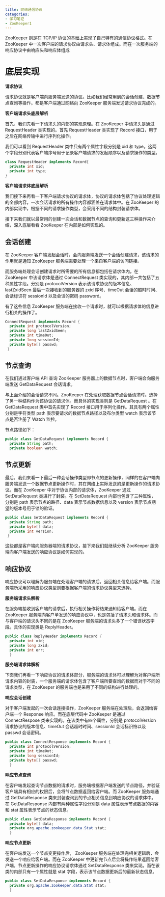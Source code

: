 ```yaml
---
title: 网络通信协议
categories: 
- 学习笔记
- ZooKeeper1
---
```


ZooKeeper 则是在 TCP/IP 协议的基础上实现了自己特有的通信协议格式。在 ZooKeeper 中一次客户端的请求协议由请求头、请求体组成。而在一次服务端的响应协议中由响应头和响应体组成

# 底层实现

**请求协议**

请求协议就是客户端向服务端发送的协议。比如我们经常用到的会话创建、数据节点查询等操作。都是客户端通过网络向 ZooKeeper 服务端发送请求协议完成的。

**客户端请求头底层解析**

首先，我们先看一下请求头的内部的实现原理。在 ZooKeeper 中请求头是通过 RequestHeader 类实现的。首先 RequestHeader 类实现了 Record 接口，用于之后在网络传输中进行序列化操作。

我们可以看到 RequestHeader 类中只有两个属性字段分别是 xid 和 type。这两个字段分别代表客户端序号用于记录客户端请求的发起顺序以及请求操作的类型。

```java
class RequestHeader implements Record{
  private int xid;
  private int type;
}
```

**客户端请求体底层解析**

我们接下来再看一下客户端请求协议的请求体，协议的请求体包括了协议处理逻辑的全部内容，一次会话请求的所有操作内容都涵盖在请求体中。在 ZooKeeper 的内部实现中，根据不同的请求操作类型，会采用不同的结构封装请求体。

接下来我们就以最常用的创建一次会话和数据节点的查询和更新这三种操作来介绍，深入底层看看 ZooKeeper 在内部是如何实现的。

## 会话创建

在 ZooKeeper 客户端发起会话时，会向服务端发送一个会话创建请求，该请求的作用就是通知 ZooKeeper 服务端需要处理一个来自客户端的访问链接。

而服务端处理会话创建请求时所需要的所有信息都包括在请求体内。在 ZooKeeper 中该请求体是通过 ConnectRequest 类实现的，其内部一共包括了五种属性字段。分别是 protocolVersion 表示该请求协议的版本信息、lastZxidSeen 最后一次接收到的服务器的 zxid 序号、timeOut 会话的超时时间、会话标识符 sessionId 以及会话的密码 password。

有了这些信息 ZooKeeper 服务端在接收一个请求时，就可以根据请求体的信息进行相关的操作了。

```java
ConnectRequest implements Record {
  private int protocolVersion;
  private long lastZxidSeen;
  private int timeOut;
  private long sessionId;
  private byte[] passwd;
 }
```

## 节点查询

在我们通过客户端 API 查询 ZooKeeper 服务器上的数据节点时，客户端会向服务端发送 GetDataRequest 会话请求。

与上面介绍的会话请求不同。ZooKeeper 在处理获取数据节点会话请求时，选择了另一种结构作为该协议的请求体。而具体的实现类则是 GetDataRequest 。在 GetDataRequest 类中首先实现了 Record 接口用于序列化操作。其具有两个属性分别是字符类型 path 表示要请求的数据节点路径以及布尔类型 watch 表示该节点是否注册了 Watch 监控。

节点路径如下：

```java
public class GetDataRequest implements Record {
  private String path;
  private boolean watch;
```

## 节点更新

最后，我们来看一下最后一种会话操作类型即节点的更新操作，同样的在客户端向服务端发送一个数据节点更新操作时，其在网络上实际发送的是更新操作的请求协议。而在 ZooKeeper 中对于协议内部的请求体，ZooKeeper 通过 SetDataRequest 类进行了封装。在 SetDataRequest 内部也包含了三种属性，分别是 path 表示节点的路径、data 表示节点数据信息以及 version 表示节点期望的版本号用于锁的验证。

```java
public class SetDataRequest implements Record {
  private String path;
  private byte[] data;
  private int version;
 }
```

这些都是客户端向服务器端的请求协议，接下来我们就继续分析 ZooKeeper 服务端向客户端发送的响应协议是如何实现的。

## 响应协议

响应协议可以理解为服务端在处理客户端的请求后，返回相关信息给客户端。而服务端所采用的响应协议类型则要根据客户端的请求协议类型来选择。

**服务端请求头解析**

在服务端接收到客户端的请求后，执行相关操作将结果通知给客户端。而在 ZooKeeper 服务端向客户单发送的响应协议中，也是包括了请求头和请求体。而与客户端的请求头不同的是在 ZooKeeper 服务端的请求头多了一个错误状态字段。具体的实现类是 ReplyHeader。

```java
public class ReplyHeader implements Record {
  private int xid;
  private long zxid;
  private int err;
  }
```

**服务端请求体解析**

下面我们再看一下响应协议的请求体部分，服务端的请求体可以理解为对客户端所请求内容的封装，一个服务端的请求体包含了客户端所要查询的数据而对于不同的请求类型，在 ZooKeeper 的服务端也是采用了不同的结构进行处理的。

**响应会话创建**

对于客户端发起的一次会话连接操作，ZooKeeper 服务端在处理后，会返回给客户端一个 Response 响应。而在底层代码中 ZooKeeper 是通过 ConnectRespose 类来实现的。在该类中有四个属性，分别是 protocolVersion 请求协议的版本信息、timeOut 会话超时时间、sessionId 会话标识符以及 passwd 会话密码。

```java
public class ConnectResponse implements Record {
  private int protocolVersion;
  private int timeOut;
  private long sessionId;
  private byte[] passwd;
  }
```

**响应节点查询**

在客户端发起查询节点数据的请求时，服务端根据客户端发送的节点路径，并验证客户端具有相应的权限后，会将节点数据返回给客户端。而 ZooKeeper 服务端通过 GetDataResponse 类来封装查询到的节点相关信息到响应协议的请求体中。在 GetDataResponse 内部有两种属性字段分别是 data 属性表示节点数据的内容和 stat 属性表示节点的状态信息。

```java
public class GetDataResponse implements Record {
  private byte[] data;
  private org.apache.zookeeper.data.Stat stat;
  }
```

**响应节点更新**

在客户端发送一个节点变更操作后， ZooKeeper 服务端在处理完相关逻辑后，会发送一个响应给客户端。而在 ZooKeeper 中更新完节点后会将操作结果返回给客户端，节点更新操作的响应协议请求体通过 SetDataResponse 类来实现。而在该类的内部只有一个属性就是 stat 字段，表示该节点数据更新后的最新状态信息。

```java
public class SetDataResponse implements Record {
  private org.apache.zookeeper.data.Stat stat;
  }
```

